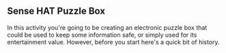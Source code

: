 ## Sense HAT Puzzle Box

In this activity you're going to be creating an electronic puzzle box that could be used to keep some information safe, or simply used for its entertainment value. However, before you start here's a quick bit of history.

